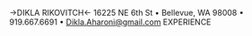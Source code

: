->DIKLA RIKOVITCH<-
16225 NE 6th St • Bellevue, WA 98008 • 919.667.6691 • Dikla.Aharoni@gmail.com
EXPERIENCE
